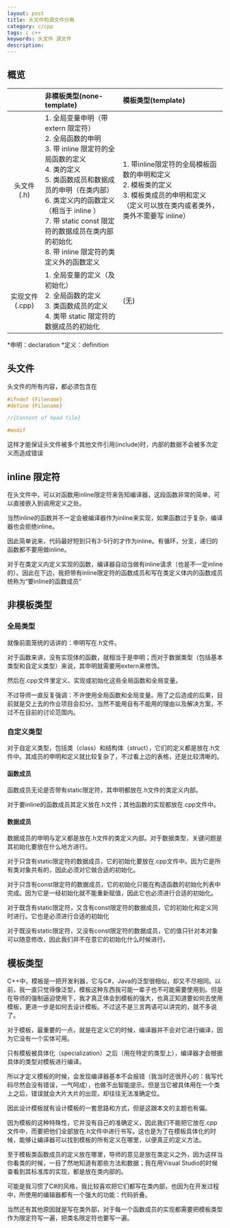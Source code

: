 ```yaml
---
layout: post
title: 头文件和源文件分离
category: c/cpp
tags: c c++
keywords: 头文件 源文件
description:
---
```


## 概览

||非模板类型(none-template)|模板类型(template)|
|:----:|:----|:----|
|头文件(.h)|1. 全局变量申明（带 extern 限定符）<br>2. 全局函数的申明<br>3. 带 inline 限定符的全局函数的定义<br>4. 类的定义<br>5. 类函数成员和数据成员的申明（在类内部）<br>6. 类定义内的函数定义（相当于 inline ）<br>7. 带 static const 限定符的数据成员在类内部的初始化 <br>8. 带 inline 限定符的类定义外的函数定义 <br>|1. 带inline限定符的全局模板函数的申明和定义<br>2. 模板类的定义<br>3. 模板类成员的申明和定义（定义可以放在类内或者类外，类外不需要写 inline）|
|实现文件(.cpp)	|1. 全局变量的定义（及初始化）<br>2. 全局函数的定义<br>3. 类函数成员的定义<br>4. 类带 static 限定符的数据成员的初始化|(无)|

*申明：declaration
*定义：definition

## 头文件

头文件的所有内容，都必须包含在

```h
#ifndef {Filename}
#define {Filename}

//{Content of head file}

#endif
```

这样才能保证头文件被多个其他文件引用(include)时，内部的数据不会被多次定义而造成错误

## inline 限定符
在头文件中，可以对函数用inline限定符来告知编译器，这段函数非常的简单，可以直接嵌入到调用定义之处。

当然inline的函数并不一定会被编译器作为inline来实现，如果函数过于复杂，编译器也会拒绝inline。

因此简单说来，代码最好短到只有3-5行的才作为inline。有循环，分支，递归的函数都不要用做inline。

对于在类定义内定义实现的函数，编译器自动当做有inline请求（也是不一定inline的）。因此在下边，我把带有inline限定符的函数成员和写在类定义体内的函数成员统称为“要inline的函数成员”

## 非模板类型
### 全局类型
就像前面笼统的话讲的：申明写在.h文件。

对于函数来讲，没有实现体的函数，就相当于是申明；而对于数据类型（包括基本类型和自定义类型）来说，其申明就需要用extern来修饰。

然后在.cpp文件里定义、实现或初始化这些全局函数和全局变量。

不过导师一直反复强调：不许使用全局函数和全局变量。用了之后造成的后果，目前就是交上去的作业项目会扣分。当然不能用自有不能用的理由以及解决方案，不过不在目前的讨论范围内。



### 自定义类型
对于自定义类型，包括类（class）和结构体（struct），它们的定义都是放在.h文件中。其成员的申明和定义就比较复杂了，不过看上边的表格，还是比较清晰的。

#### 函数成员
函数成员无论是否带有static限定符，其申明都放在.h文件的类定义内部。

对于要inline的函数成员其定义放在.h文件；其他函数的实现都放在.cpp文件中。

#### 数据成员
数据成员的申明与定义都是放在.h文件的类定义内部。对于数据类型，关键问题是其初始化要放在什么地方进行。

对于只含有static限定符的数据成员，它的初始化要放在.cpp文件中。因为它是所有类对象共有的，因此必须对它做合适的初始化。

对于只含有const限定符的数据成员，它的初始化只能在构造函数的初始化列表中完成。因为它是一经初始化就不能重新赋值，因此它也必须进行合适的初始化。

对于既含有static限定符，又含有const限定符的数据成员，它的初始化和定义同时进行。它也是必须进行合适的初始化

对于既没有static限定符，又没有const限定符的数据成员，它的值只针对本对象可以随意修改，因此我们并不在意它的初始化什么时候进行。



## 模板类型

C++中，模板是一把开发利器，它与C#，Java的泛型很相似，却又不尽相同。以前，我一直只觉得像泛型，模板这种东西我可能一辈子也不可能需要使用到。但是在导师的强制逼迫使用下，我才真正体会到模板的强大，也真正知道要如何去使用模板，更进一步是如何去设计模板。不过这不是三言两语可以讲完的，就不多说了。

对于模板，最重要的一点，就是在定义它的时候，编译器并不会对它进行编译，因为它没有一个实体可用。

只有模板被具体化（specialization）之后（用在特定的类型上），编译器才会根据具体的类型对模板进行编译。

所以才定义模板的时候，会发现编译器基本不会报错（我当时还很开心的：我写代码尽然会没有错误，一气呵成），也做不出智能提示。但是当它被具体用在一个类上之后，错误就会大片大片的出现，却往往无法准确定位。

因此设计模板就有设计模板的一套思路和方式，但是这跟本文的主题也有偏。



因为模板的这种特殊性，它并没有自己的准确定义，因此我们不能把它放在.cpp文件中，而要把他们全部放在.h文件中进行书写。这也是为了在模板具体化的时候，能够让编译器可以找到模板的所有定义在哪里，以便真正的定义方法。

至于模板类函数成员的定义放在哪里，导师的意见是放在类定义之外，因为这样当你看类的时候，一目了然地知道有那些方法和数据；我在用Visual Studio的时候查看到其标准库的实现，都是放在类内部的。

可能是我习惯了C#的风格，我比较喜欢把它们都写在类内部，也因为在开发过程中，所使用的编辑器都有一个强大的功能：代码折叠。

当然还有其他原因就是写在类外部，对于每一个函数成员的实现都需要把模板类型作为限定符写一遍，把类名限定符也要写一遍。
